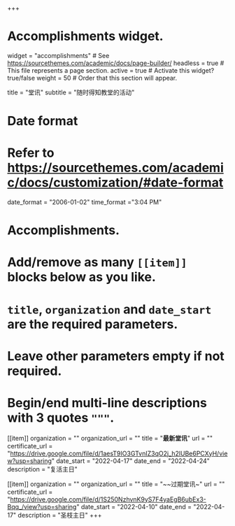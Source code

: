+++
# Accomplishments widget.
widget = "accomplishments"  # See https://sourcethemes.com/academic/docs/page-builder/
headless = true  # This file represents a page section.
active = true  # Activate this widget? true/false
weight = 50  # Order that this section will appear.

title = "堂讯"
subtitle = "随时得知教堂的活动"

# Date format
#   Refer to https://sourcethemes.com/academic/docs/customization/#date-format
date_format = "2006-01-02"
time_format ="3:04 PM"

# Accomplishments.
#   Add/remove as many `[[item]]` blocks below as you like.
#   `title`, `organization` and `date_start` are the required parameters.
#   Leave other parameters empty if not required.
#   Begin/end multi-line descriptions with 3 quotes `"""`.

[[item]]
  organization = ""
  organization_url = ""
  title = "**最新堂讯**"
  url = ""
  certificate_url = "https://drive.google.com/file/d/1aesT9IO3GTvnIZ3qO2j_h2lUBe6PCXyH/view?usp=sharing"
  date_start = "2022-04-17"
  date_end = "2022-04-24"
  description = "复活主日"

[[item]]
  organization = ""
  organization_url = ""
  title = "~~过期堂讯~"
  url = ""
  certificate_url = "https://drive.google.com/file/d/1S250NzhvnK9yS7F4yaEgB6ubEx3-Bqq_/view?usp=sharing"
  date_start = "2022-04-10"
  date_end = "2022-04-17"
  description = "圣枝主日"
+++
